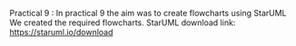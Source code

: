 Practical 9 : In practical 9 the aim was to create flowcharts using StarUML We created the required flowcharts.
StarUML download link: https://staruml.io/download
